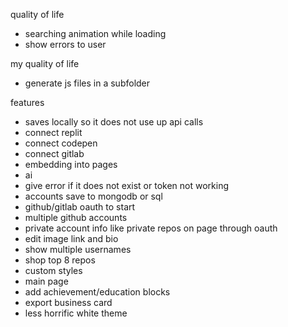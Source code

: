 quality of life
- searching animation while loading
- show errors to user

my quality of life
- generate js files in a subfolder

features
- saves locally so it does not use up api calls
- connect replit
- connect codepen
- connect gitlab
- embedding into pages
- ai
- give error if it does not exist or token not working
- accounts save to mongodb or sql
- github/gitlab oauth to start
- multiple github accounts
- private account info like private repos on page through oauth
- edit image link and bio
- show multiple usernames
- shop top 8 repos
- custom styles
- main page
- add achievement/education blocks
- export business card
- less horrific white theme
